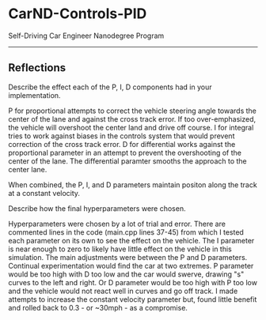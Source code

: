 # CarND-Controls-PID
Self-Driving Car Engineer Nanodegree Program

---

## Reflections

Describe the effect each of the P, I, D components had in your implementation.

P for proportional attempts to correct the vehicle steering angle towards the center of the lane and against the cross track error. If too over-emphasized, the vehicle will overshoot the center land and drive off course. I for integral tries to work against biases in the controls system that would prevent correction of the cross track error. D for differential works against the proportional parameter in an attempt to prevent the overshooting of the center of the lane. The differential paramter smooths the approach to the center lane.

When combined, the P, I, and D parameters maintain positon along the track at a constant velocity.


Describe how the final hyperparameters were chosen.

Hyperparameters were chosen by a lot of trial and error. There are commented lines in the code (main.cpp lines 37-45) from which I tested each parameter on its own to see the effect on the vehicle. The I parameter is near enough to zero to likely have little effect on the vehicle in this simulation. The main adjustments were between the P and D parameters. Continual experimentation would find the car at two extremes. P parameter would be too high with D too low and the car would swerve, drawing "s" curves to the left and right. Or D parameter would be too high with P too low and the vehicle would not react well in curves and go off track. I made attempts to increase the constant velocity parameter but, found little benefit and rolled back to 0.3 - or ~30mph - as a compromise.